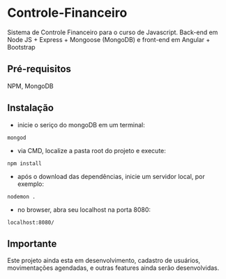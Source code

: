 # Controle-Financeiro
Sistema de Controle Financeiro para o curso de Javascript.
Back-end em Node JS + Express + Mongoose (MongoDB) e front-end em Angular + Bootstrap

## Pré-requisitos
NPM, MongoDB

## Instalação
- inicie o seriço do mongoDB em um terminal:
```
mongod
```

- via CMD, localize a pasta root do projeto e execute:
```
npm install
```

- após o download das dependências, inicie um servidor local, por exemplo:
```
nodemon .
```

- no browser, abra seu localhost na porta 8080:
```
localhost:8080/
```

## Importante
Este projeto ainda esta em desenvolvimento, cadastro de usuários, movimentações agendadas, e outras features ainda serão desenvolvidas.